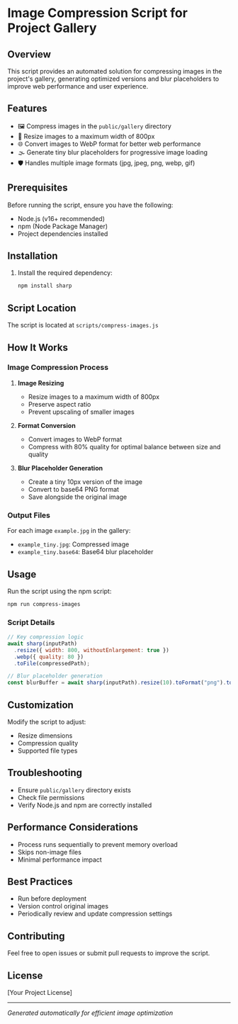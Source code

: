 # Image Compression Script for Project Gallery

## Overview

This script provides an automated solution for compressing images in the project's gallery, generating optimized versions and blur placeholders to improve web performance and user experience.

## Features

- 🖼️ Compress images in the `public/gallery` directory
- 🔬 Resize images to a maximum width of 800px
- 🌐 Convert images to WebP format for better web performance
- 🌫️ Generate tiny blur placeholders for progressive image loading
- 🛡️ Handles multiple image formats (jpg, jpeg, png, webp, gif)

## Prerequisites

Before running the script, ensure you have the following:

- Node.js (v16+ recommended)
- npm (Node Package Manager)
- Project dependencies installed

## Installation

1. Install the required dependency:
   ```bash
   npm install sharp
   ```

## Script Location

The script is located at `scripts/compress-images.js`

## How It Works

### Image Compression Process

1. **Image Resizing**

   - Resize images to a maximum width of 800px
   - Preserve aspect ratio
   - Prevent upscaling of smaller images

2. **Format Conversion**

   - Convert images to WebP format
   - Compress with 80% quality for optimal balance between size and quality

3. **Blur Placeholder Generation**
   - Create a tiny 10px version of the image
   - Convert to base64 PNG format
   - Save alongside the original image

### Output Files

For each image `example.jpg` in the gallery:

- `example_tiny.jpg`: Compressed image
- `example_tiny.base64`: Base64 blur placeholder

## Usage

Run the script using the npm script:

```bash
npm run compress-images
```

### Script Details

```javascript
// Key compression logic
await sharp(inputPath)
  .resize({ width: 800, withoutEnlargement: true })
  .webp({ quality: 80 })
  .toFile(compressedPath);

// Blur placeholder generation
const blurBuffer = await sharp(inputPath).resize(10).toFormat("png").toBuffer();
```

## Customization

Modify the script to adjust:

- Resize dimensions
- Compression quality
- Supported file types

## Troubleshooting

- Ensure `public/gallery` directory exists
- Check file permissions
- Verify Node.js and npm are correctly installed

## Performance Considerations

- Process runs sequentially to prevent memory overload
- Skips non-image files
- Minimal performance impact

## Best Practices

- Run before deployment
- Version control original images
- Periodically review and update compression settings

## Contributing

Feel free to open issues or submit pull requests to improve the script.

## License

[Your Project License]

---

_Generated automatically for efficient image optimization_
